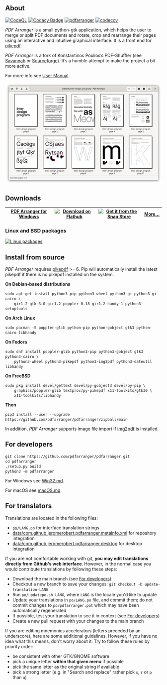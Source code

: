 ## About

[![CodeQL](https://github.com/pdfarranger/pdfarranger/workflows/CodeQL/badge.svg)](https://github.com/pdfarranger/pdfarranger/actions?query=workflow%3ACodeQL "Code quality workflow status")
[![Codacy Badge](https://app.codacy.com/project/badge/Grade/1be9c9a69f3a44b79612cc5b2887c0f7)](https://app.codacy.com/gh/pdfarranger/pdfarranger/dashboard)
[![pdfarranger](https://github.com/pdfarranger/pdfarranger/workflows/pdfarranger/badge.svg)](https://github.com/pdfarranger/pdfarranger/actions?query=workflow%3Apdfarranger+branch%3Amain)
[![codecov](https://codecov.io/gh/pdfarranger/pdfarranger/branch/main/graph/badge.svg)](https://codecov.io/gh/pdfarranger/pdfarranger)

*PDF Arranger* is a small python-gtk application, which helps the user to merge
or split PDF documents and rotate, crop and rearrange their pages using an
interactive and intuitive graphical interface. It is a front end for
[pikepdf](https://github.com/pikepdf/pikepdf).

*PDF Arranger* is a fork of Konstantinos Poulios’s PDF-Shuffler
(see [Savannah](https://savannah.nongnu.org/projects/pdfshuffler) or
[Sourceforge](http://sourceforge.net/projects/pdfshuffler)).
It’s a humble attempt to make the project a bit more active.

For more info see [User Manual](https://github.com/pdfarranger/pdfarranger/wiki/User-Manual).

![screenshot of PDF Arranger](https://github.com/pdfarranger/pdfarranger/raw/main/data/screenshot.png)

## Downloads

| [PDF Arranger for Windows](https://github.com/pdfarranger/pdfarranger/releases) | <a href='https://flathub.org/apps/details/com.github.jeromerobert.pdfarranger'><img width='120' alt='Download on Flathub' src='https://flathub.org/assets/badges/flathub-badge-en.svg'/></a> | <a href="https://snapcraft.io/pdfarranger"><img width='120' alt="Get it from the Snap Store" src="https://snapcraft.io/static/images/badges/en/snap-store-black.svg" /></a> | [More…](https://github.com/pdfarranger/pdfarranger/wiki/Binary-packages) |
| --------------------------------------------------------------------------- | -------------------------------------------------------------------------------------------------------------------------------------------------------------------------------------------- | ------------------------------------------------------------------------- | ------------------------------------------------------------------------- |


### Linux and BSD packages

[![Linux packages](https://repology.org/badge/vertical-allrepos/pdfarranger.svg?columns=4&exclude_unsupported=1)](https://repology.org/project/pdfarranger/versions)

## Install from source

*PDF Arranger* requires [pikepdf](https://github.com/pikepdf/pikepdf) >= 6.
Pip will automatically install the latest pikepdf if there is no pikepdf installed on the system.

**On Debian-based distributions**

```
sudo apt-get install python3-pip python3-wheel python3-gi python3-gi-cairo \
    gir1.2-gtk-3.0 gir1.2-poppler-0.18 gir1.2-handy-1 python3-setuptools
```

**On Arch Linux**

```
sudo pacman -S poppler-glib python-pip python-gobject gtk3 python-cairo libhandy
```

**On Fedora**

```
sudo dnf install poppler-glib python3-pip python3-gobject gtk3 python3-cairo \
    python3-wheel python3-pikepdf python3-img2pdf python3-dateutil libhandy
```

**On FreeBSD**

```
sudo pkg install devel/gettext devel/py-gobject3 devel/py-pip \
    graphics/poppler-glib textproc/py-pikepdf x11-toolkits/gtk30 \
    x11-toolkits/libhandy
```

**Then**

```
pip3 install --user --upgrade https://github.com/pdfarranger/pdfarranger/zipball/main
```

In addition, *PDF Arranger* supports image file import if [img2pdf](https://gitlab.mister-muffin.de/josch/img2pdf) is installed.

## For developers

```
git clone https://github.com/pdfarranger/pdfarranger.git
cd pdfarranger
./setup.py build
python3 -m pdfarranger
```

For Windows see [Win32.md](Win32.md).

For macOS see [macOS.md](macOS.md).


## For translators

Translations are located in the following files:

*   [`po`](po)`/LANG.po` for interface translation strings
*   [data/com.github.jeromerobert.pdfarranger.metainfo.xml](data/com.github.jeromerobert.pdfarranger.metainfo.xml) for repository integration
*   [data/com.github.jeromerobert.pdfarranger.desktop](data/com.github.jeromerobert.pdfarranger.desktop) for desktop integration

If you are not comfortable working with git, **you may edit translations directly from Github's web interface**. However, in the normal case
you would contribute translations by following these steps:

*   Download the main branch (see [For developers](#for-developers))
*   Checkout a new branch to save your changes: `git checkout -b update-translation-LANG`
*   Run `po/updatepo.sh LANG`, where `LANG` is the locale you'd like to update
*   Update your translations in `po/LANG.po` file, and commit them; do not commit changes to `po/pdfarranger.pot` which may have been
    automatically regenerated
*   If possible, test your translation to see it in context (see [For developers](#for-developers))
*   Create a new pull request with your changes to the main branch

If you are editing mnemonics accelerators (letters preceded by an underscore), here are some additional guidelines. However, if you have no idea what this means, don't worry about it.
Try to follow these rules by priority order:

*   be consistent with other GTK/GNOME software
*   pick a unique letter **within that given menu** if possible
*   pick the same letter as the original string if available
*   pick a strong letter (e.g. in "Search and replace" rather pick `s`, `r` or `p` than `a`)
